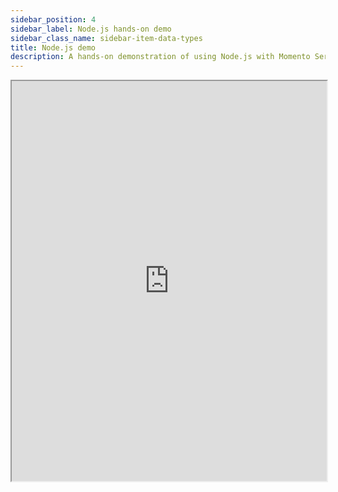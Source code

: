 ```yaml
---
sidebar_position: 4
sidebar_label: Node.js hands-on demo
sidebar_class_name: sidebar-item-data-types
title: Node.js demo
description: A hands-on demonstration of using Node.js with Momento Serverless Cache.
---
```


<iframe width="100%" height="640" sandbox="allow-forms allow-modals allow-popups allow-same-origin allow-scripts" src="https://play.instruqt.com/embed/momento/tracks/testing-momento-nodejs-demo?token=em_e1k52xbaveIM9J5Y"></iframe>